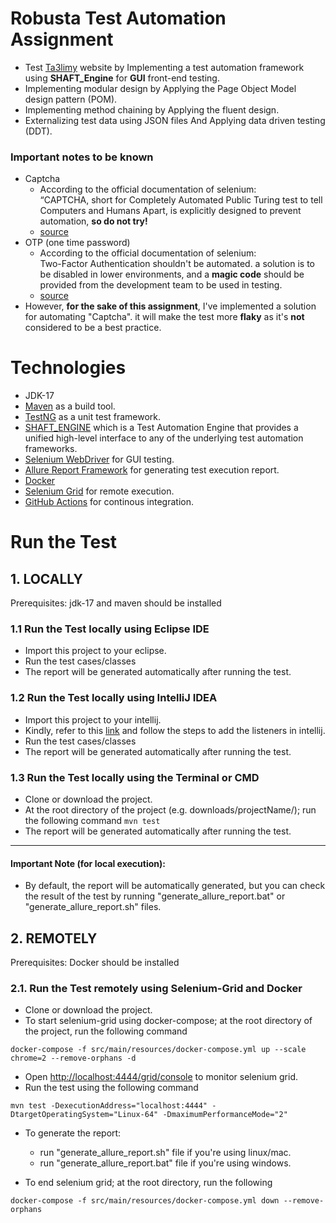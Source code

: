 # Robusta Test Automation Assignment

* Test [Ta3limy](https://www.ta3limy.com/) website by Implementing a test automation framework using **SHAFT_Engine** for **GUI** front-end testing.
* Implementing modular design by Applying the Page Object Model design pattern (POM).
* Implementing method chaining by Applying the fluent design.
* Externalizing test data using JSON files And Applying data driven testing (DDT).

### Important notes to be known
* Captcha
  * According to the official documentation of selenium:
    </br> “CAPTCHA, short for Completely Automated Public Turing test to tell Computers and Humans Apart, is explicitly designed to prevent automation, **so do not try!** 
  * [source](https://www.selenium.dev/documentation/test_practices/discouraged/captchas/)
* OTP (one time password)
  * According to the official documentation of selenium:
    </br>Two-Factor Authentication shouldn't be automated. a solution is to be disabled in lower environments, and a **magic code** should be provided from the development team to be used in testing.
  * [source](https://www.selenium.dev/documentation/test_practices/discouraged/two_factor_authentication/) 
* However, **for the sake of this assignment**, I've implemented a solution for automating "Captcha". it will make the test more **flaky** as it's **not** considered to be a best practice.

# Technologies

* JDK-17
* [Maven](https://maven.apache.org/) as a build tool.
* [TestNG](https://testng.org/) as a unit test framework.
* [SHAFT_ENGINE](https://github.com/MohabMohie/SHAFT_ENGINE) which is a Test Automation Engine that provides a unified high-level interface to any of the underlying test automation frameworks.
* [Selenium WebDriver](https://www.selenium.dev/documentation/en/) for GUI testing.
* [Allure Report Framework](https://docs.qameta.io/allure/) for generating test execution report.
* [Docker](https://docs.docker.com/)
* [Selenium Grid](https://www.selenium.dev/documentation/grid/) for remote execution.
* [GitHub Actions](https://docs.github.com/en/actions) for continous integration.


# Run the Test
## 1. LOCALLY
Prerequisites: jdk-17 and maven should be installed

### 1.1 Run the Test locally using Eclipse IDE

* Import this project to your eclipse.
* Run the test cases/classes
* The report will be generated automatically after running the test.

### 1.2 Run the Test locally using IntelliJ IDEA

* Import this project to your intellij.
* Kindly, refer to this [link](https://github.com/MohabMohie/using_SHAFT_ENGINE) and follow the steps to add the listeners in intellij.
* Run the test cases/classes
* The report will be generated automatically after running the test.

### 1.3 Run the Test locally using the Terminal or CMD

* Clone or download the project.
* At the root directory of the project (e.g. downloads/projectName/); run the following command ```mvn test```
* The report will be generated automatically after running the test.

------------------

#### Important Note (for local execution):
- By default, the report will be automatically generated, but you can check the result of the test by running "generate_allure_report.bat" or "generate_allure_report.sh" files.

## 2. REMOTELY
Prerequisites: Docker should be installed

### 2.1. Run the Test remotely using Selenium-Grid and Docker
* Clone or download the project.
* To start selenium-grid using docker-compose; at the root directory of the project, run the following command <br />
```
docker-compose -f src/main/resources/docker-compose.yml up --scale chrome=2 --remove-orphans -d
```
* Open [http://localhost:4444/grid/console](http://localhost:4444/grid/console) to monitor selenium grid.
* Run the test using the following command <br />
```
mvn test -DexecutionAddress="localhost:4444" -DtargetOperatingSystem="Linux-64" -DmaximumPerformanceMode="2"
```
* To generate the report: <br />
    - run "generate_allure_report.sh" file if you're using linux/mac. <br />
    - run "generate_allure_report.bat" file if you're using windows.

* To end selenium grid; at the root directory, run the following
```
docker-compose -f src/main/resources/docker-compose.yml down --remove-orphans
```

